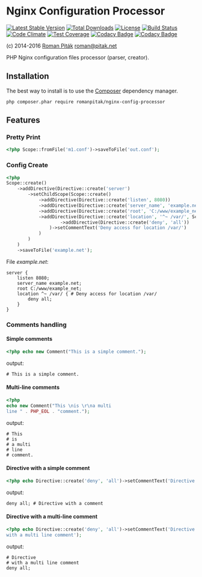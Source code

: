 # Nginx Configuration Processor

[![Latest Stable Version](https://img.shields.io/packagist/v/romanpitak/nginx-config-processor.svg)](https://packagist.org/packages/romanpitak/nginx-config-processor)
[![Total Downloads](https://img.shields.io/packagist/dt/romanpitak/nginx-config-processor.svg)](https://packagist.org/packages/romanpitak/nginx-config-processor)
[![License](https://img.shields.io/packagist/l/romanpitak/nginx-config-processor.svg)](https://packagist.org/packages/romanpitak/nginx-config-processor)
[![Build Status](https://travis-ci.org/romanpitak/Nginx-Config-Processor.svg?branch=master)](https://travis-ci.org/romanpitak/Nginx-Config-Processor)
[![Code Climate](https://codeclimate.com/github/romanpitak/Nginx-Config-Processor/badges/gpa.svg)](https://codeclimate.com/github/romanpitak/Nginx-Config-Processor)
[![Test Coverage](https://codeclimate.com/github/romanpitak/Nginx-Config-Processor/badges/coverage.svg)](https://codeclimate.com/github/romanpitak/Nginx-Config-Processor/coverage)
[![Codacy Badge](https://www.codacy.com/project/badge/bf83cd710c374869a96cd5d5e44e0329)](https://www.codacy.com/public/roman/Nginx-Config-Processor)
[![Codacy Badge](https://api.codacy.com/project/badge/coverage/bf83cd710c374869a96cd5d5e44e0329)](https://www.codacy.com/app/roman/Nginx-Config-Processor)

(c) 2014-2016 [Roman Piták](http://pitak.net) <roman@pitak.net>

PHP Nginx configuration files processor (parser, creator).

## Installation

The best way to install is to use the [Composer](https://getcomposer.org/) dependency manager.

```
php composer.phar require romanpitak/nginx-config-processor
```

## Features

### Pretty Print

```php
<?php Scope::fromFile('m1.conf')->saveToFile('out.conf');
```

### Config Create

```php
<?php
Scope::create()
    ->addDirective(Directive::create('server')
        ->setChildScope(Scope::create()
            ->addDirective(Directive::create('listen', 8080))
            ->addDirective(Directive::create('server_name', 'example.net'))
            ->addDirective(Directive::create('root', 'C:/www/example_net'))
            ->addDirective(Directive::create('location', '^~ /var/', Scope::create()
                    ->addDirective(Directive::create('deny', 'all'))
                )->setCommentText('Deny access for location /var/')
            )
        )
    )
    ->saveToFile('example.net');
```

File _example.net_:

```nginx
server {
    listen 8080;
    server_name example.net;
    root C:/www/example_net;
    location ^~ /var/ { # Deny access for location /var/
        deny all;
    }
}
```

### Comments handling

#### Simple comments

```php
<?php echo new Comment("This is a simple comment.");
```

output:

```nginx
# This is a simple comment.
```

#### Multi-line comments

```php
<?php
echo new Comment("This \nis \r\na multi
line " . PHP_EOL . "comment.");
```

output:

```nginx
# This
# is
# a multi
# line
# comment.
```

#### Directive with a simple comment

```php
<?php echo Directive::create('deny', 'all')->setCommentText('Directive with a comment');
```

output:

```nginx
deny all; # Directive with a comment
```

#### Directive with a multi-line comment

```php
<?php echo Directive::create('deny', 'all')->setCommentText('Directive
with a multi line comment');
```

output:

```nginx
# Directive
# with a multi line comment
deny all;
```
